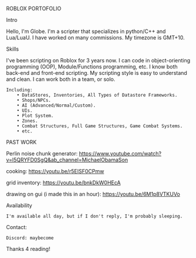 ROBLOX PORTOFOLIO

Intro

Hello, I'm Globe. I'm a scripter that specializes in python/C++ and Lua/LuaU. I have worked on many commissions. 
My timezone is GMT+10.
    
Skills

I've been scripting on Roblox for 3 years now. I can code in object-orienting programming (OOP), Module/Functions programming, etc. I know both back-end and front-end scripting. My scripting style is easy to understand and clean. I can work both in a team, or solo.

    Including:
        • DataStores, Inventories, All Types of Datastore Frameworks.
        • Shops/NPCs.
        • AI (Advanced/Normal/Custom).
        • UIs.
        • Plot System.
        • Zones.
        • Combat Structures, Full Game Structures, Game Combat Systems.
        • etc.



PAST WORK 

Perlin noise chunk generator:
https://www.youtube.com/watch?v=l5QRYFD0SgQ&ab_channel=MichaelObamaSon

cooking:
https://youtu.be/r5EISF0CPmw

grid inventory:
https://youtu.be/bnkDkW0HEcA

drawing on gui (i made this in an hour):
https://youtu.be/6M1p8VTKUVo

Availability

    I'm available all day, but if I don't reply, I'm probably sleeping.

Contact:

    Discord: maybecome

Thanks 4 reading!
